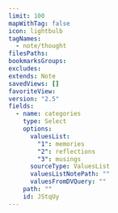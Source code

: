 ```yaml
---
limit: 100
mapWithTag: false
icon: lightbulb
tagNames:
  - note/thought
filesPaths: 
bookmarksGroups: 
excludes: 
extends: Note
savedViews: []
favoriteView: 
version: "2.5"
fields:
  - name: categories
    type: Select
    options:
      valuesList:
        "1": memories
        "2": reflections
        "3": musings
      sourceType: ValuesList
      valuesListNotePath: ""
      valuesFromDVQuery: ""
    path: ""
    id: JStqUy
---
```


